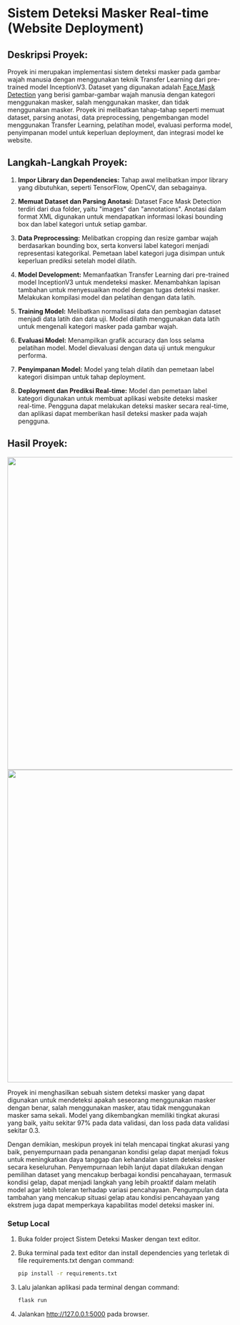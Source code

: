 # Sistem Deteksi Masker Real-time (Website Deployment)

## Deskripsi Proyek:

Proyek ini merupakan implementasi sistem deteksi masker pada gambar wajah manusia dengan menggunakan teknik Transfer Learning dari pre-trained model InceptionV3. Dataset yang digunakan adalah [Face Mask Detection](https://www.kaggle.com/datasets/andrewmvd/face-mask-detection) yang berisi gambar-gambar wajah manusia dengan kategori menggunakan masker, salah menggunakan masker, dan tidak menggunakan masker. Proyek ini melibatkan tahap-tahap seperti memuat dataset, parsing anotasi, data preprocessing, pengembangan model menggunakan Transfer Learning, pelatihan model, evaluasi performa model, penyimpanan model untuk keperluan deployment, dan integrasi model ke website.

## Langkah-Langkah Proyek:

1. **Impor Library dan Dependencies:** Tahap awal melibatkan impor library yang dibutuhkan, seperti TensorFlow, OpenCV, dan sebagainya.

2. **Memuat Dataset dan Parsing Anotasi:** Dataset Face Mask Detection terdiri dari dua folder, yaitu "images" dan "annotations". Anotasi dalam format XML digunakan untuk mendapatkan informasi lokasi bounding box dan label kategori untuk setiap gambar.

3. **Data Preprocessing:** Melibatkan cropping dan resize gambar wajah berdasarkan bounding box, serta konversi label kategori menjadi representasi kategorikal. Pemetaan label kategori juga disimpan untuk keperluan prediksi setelah model dilatih.

4. **Model Development:** Memanfaatkan Transfer Learning dari pre-trained model InceptionV3 untuk mendeteksi masker. Menambahkan lapisan tambahan untuk menyesuaikan model dengan tugas deteksi masker. Melakukan kompilasi model dan pelatihan dengan data latih.

5. **Training Model:** Melibatkan normalisasi data dan pembagian dataset menjadi data latih dan data uji. Model dilatih menggunakan data latih untuk mengenali kategori masker pada gambar wajah.

6. **Evaluasi Model:** Menampilkan grafik accuracy dan loss selama pelatihan model. Model dievaluasi dengan data uji untuk mengukur performa.

7. **Penyimpanan Model:** Model yang telah dilatih dan pemetaan label kategori disimpan untuk tahap deployment.

8. **Deployment dan Prediksi Real-time:** Model dan pemetaan label kategori digunakan untuk membuat aplikasi website deteksi masker real-time. Pengguna dapat melakukan deteksi masker secara real-time, dan aplikasi dapat memberikan hasil deteksi masker pada wajah pengguna.

## Hasil Proyek:

<p align="center">
  <img src="https://github.com/Arief-netizen/Portofolio-Proyek-DataScience-ML-AI/assets/56224972/afc03673-6e15-49f3-8d1c-ce536e3c58d7" width="700">
  <img src="https://github.com/Arief-netizen/Portofolio-Proyek-DataScience-ML-AI/assets/56224972/558ca468-d03b-406e-b4c6-3a4fc258df4a" width="700">
</p>

Proyek ini menghasilkan sebuah sistem deteksi masker yang dapat digunakan untuk mendeteksi apakah seseorang menggunakan masker dengan benar, salah menggunakan masker, atau tidak menggunakan masker sama sekali. Model yang dikembangkan memiliki tingkat akurasi yang baik, yaitu sekitar 97% pada data validasi, dan loss pada data validasi sekitar 0.3.

Dengan demikian, meskipun proyek ini telah mencapai tingkat akurasi yang baik, penyempurnaan pada penanganan kondisi gelap dapat menjadi fokus untuk meningkatkan daya tanggap dan kehandalan sistem deteksi masker secara keseluruhan.  Penyempurnaan lebih lanjut dapat dilakukan dengan pemilihan dataset yang mencakup berbagai kondisi pencahayaan, termasuk kondisi gelap, dapat menjadi langkah yang lebih proaktif dalam melatih model agar lebih toleran terhadap variasi pencahayaan. Pengumpulan data tambahan yang mencakup situasi gelap atau kondisi pencahayaan yang ekstrem juga dapat memperkaya kapabilitas model deteksi masker ini.

### Setup Local

1. Buka folder project Sistem Deteksi Masker dengan text editor.

2. Buka terminal pada text editor dan install dependencies yang terletak di file requirements.txt dengan command:
    ```bash
    pip install -r requirements.txt
    ```

3. Lalu jalankan aplikasi pada terminal dengan command:
    ```bash
    flask run
    ```

4. Jalankan http://127.0.0.1:5000 pada browser.
